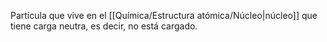 
Partícula que vive en el [[Química/Estructura atómica/Núcleo|núcleo]] que tiene carga neutra, es decir, no está cargado. 